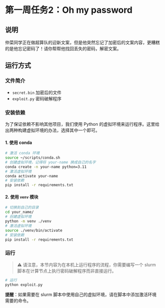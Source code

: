 # 第一周任务2：Oh my password

## 说明

仲菜同学正在做超算队的迎新文案，但是他突然忘记了加密后的文案内容，更糟糕的是他忘记密码了！请你帮帮他找回丢失的密码，解密文案。

## 运行方式

### 文件简介

- `secret.bin` 加密后的文件
- `exploit.py` 密码破解程序

### 安装依赖

为了保证依赖不影响其他项目，我们使用 Python 的虚拟环境来运行程序。这里给出两种构建虚拟环境的办法，选择其中一个即可。

#### 1. 使用 conda

```bash
# 激活 conda 环境
source ~/scripts/conda.sh
# 创建虚拟环境，记得将 your-name 换成自己的名字
conda create -n your-name python=3.11
# 激活虚拟环境
conda activate your-name
# 安装依赖
pip install -r requirements.txt
```

#### 2. 使用 `venv` 模块

```bash
# 切换到自己的目录
cd your_name/
# 创建虚拟环境
python -m venv ./venv
# 激活虚拟环境
source ./venv/bin/activate
# 安装依赖
pip install -r requirements.txt
```

### 运行

> ⚠️ 请注意，本节内容为在本机上运行程序的流程，你需要编写一个 slurm 脚本在计算节点上执行密码破解程序而非直接运行。

```bash
# 运行
python exploit.py
```

**提醒**：如果需要在 slurm 脚本中使用自己的虚拟环境，请在脚本中添加激活环境需要的命令。
